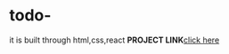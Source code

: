 # todo-
it is built through html,css,react
**PROJECT LINK**[click here](https://simis-todoapp.netlify.app/)
